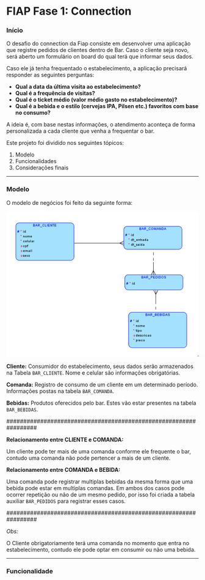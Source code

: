 <h1>FIAP Fase 1: Connection</h1>

<h3>Início</h3>

O desafio do connection da Fiap consiste em desenvolver uma aplicação que registre pedidos de clientes dentro de Bar.  Caso o cliente seja novo, será aberto um formulário on board do qual terá que informar seus dados. 

Caso ele já tenha frequentado o estabelecimento, a aplicação precisará responder as seguintes perguntas:

* <b>Qual a data da última visita ao estabelecimento?</b>
* <b>Qual é a frequência de visitas?</b>
* <b>Qual é o ticket médio (valor médio gasto no estabelecimento)?</b>
* <b>Qual é a bebida e o estilo (cervejas IPA, Pilsen etc.) favoritos com base no consumo?</b>

A ideia é, com base nestas informações, o atendimento aconteça de forma personalizada a cada cliente que venha a frequentar o bar.

Este projeto foi dividido nos seguintes tópicos:

1. Modelo
2. Funcionalidades
3. Considerações finais

<hr>

<h3>Modelo</h3>

O modelo de negócios foi feito da seguinte forma:

<img src="assets/tabelas.PNG">

<b>Cliente:</b> Consumidor do estabelecimento, seus dados serão armazenados na Tabela `BAR_CLIENTE`. Nome e celular são informações obrigatórias.

<b>Comanda:</b> Registro de consumo de um cliente em um determinado período. Informações postas na tabela `BAR_COMANDA`.

<b>Bebidas:</b> Produtos oferecidos pelo bar. Estes vão estar presentes na tabela `BAR_BEBIDAS`.

#################################################################

<b>Relacionamento entre CLIENTE e COMANDA:</b>

Um cliente pode ter mais de uma comanda conforme ele frequente o bar, contudo uma comanda não pode pertencer a mais de um cliente.

<b>Relacionamento entre COMANDA e BEBIDA:</b>

Uma comanda pode registrar multiplas bebidas da mesma forma que uma bebida pode estar em multiplas comandas. Em ambos dos casos pode ocorrer repetição ou não de um mesmo pedido, por isso foi criada a tabela auxiliar `BAR_PEDIDOS` para registrar esses casos.

 #################################################################

*Obs:*

O Cliente obrigatoriamente terá uma comanda no momento que entra no estabelecimento, contudo ele pode optar em consumir ou não uma bebida. 



<hr>

<h3>Funcionalidade</h3>

